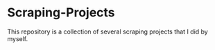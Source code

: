# Scraping-Projects
This repository is a collection of several scraping projects that I did by myself.
